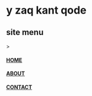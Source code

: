 <html>
  <head>
    <title>CONTACT</title>
  </head>
<body>
  <h1>y zaq kant qode</h1>
  <h2><b>site menu</b></h2>>
  <h4><a href="index.html">HOME</a></h4>
  <h4><a href="about.html">ABOUT</a></h4>
  <h4><a href="contact.html">CONTACT</a></h4>
 
</body>
</html>
